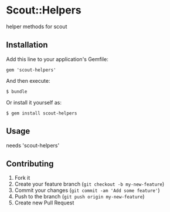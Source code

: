 # Scout::Helpers

helper methods for scout

## Installation

Add this line to your application's Gemfile:

    gem 'scout-helpers'

And then execute:

    $ bundle

Or install it yourself as:

    $ gem install scout-helpers

## Usage

needs 'scout-helpers'

## Contributing

1. Fork it
2. Create your feature branch (`git checkout -b my-new-feature`)
3. Commit your changes (`git commit -am 'Add some feature'`)
4. Push to the branch (`git push origin my-new-feature`)
5. Create new Pull Request
